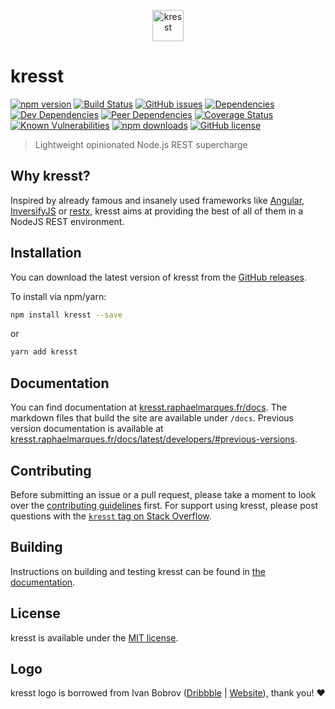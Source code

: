 <p align="center">
    <a href="https://kresst.raphaelmarques.fr/docs">
        <img src="https://raphaelmarques.fr/kresst/kresst-logo.png" alt="kresst" height="50"/>
    </a>
</p>

<p align="center">
    <h1>kresst</h1>
</p>

<p align="center">

[![npm version](https://badge.fury.io/js/kresst.svg)](https://badge.fury.io/js/kresst)
[![Build Status](https://travis-ci.org/kresst/kresst.svg?branch=dev)](https://travis-ci.org/kresst/kresst)
[![GitHub issues](https://img.shields.io/github/issues/kresst/kresst.svg)](https://github.com/kresst/kresst/issues)
[![Dependencies](https://david-dm.org/kresst/kresst.svg)](https://david-dm.org/kresst/kresst#info=dependencies)
[![Dev Dependencies](https://david-dm.org/kresst/kresst/dev-status.svg)](https://david-dm.org/kresst/kresst#info=devDependencies)
[![Peer Dependencies](https://david-dm.org/kresst/kresst/peer-status.svg)](https://david-dm.org/kresst/kresst#info=peerDependenciess)
[![Coverage Status](https://coveralls.io/repos/github/kresst/kresst/badge.svg?branch=dev)](https://coveralls.io/github/kresst/kresst?branch=dev)
[![Known Vulnerabilities](https://snyk.io/test/github/kresst/kresst/badge.svg)](https://snyk.io/test/github/kresst/kresst)
[![npm downloads](https://img.shields.io/npm/dm/kresst.svg)](https://npmjs.org/kresst)
[![GitHub license](https://img.shields.io/github/license/kresst/kresst.svg)](https://github.com/kresst/kresst/blob/master/LICENSE)

</p>

> Lightweight opinionated Node.js REST supercharge

## Why kresst?

Inspired by already famous and insanely used frameworks like [Angular](https://angular.io), [InversifyJS](http://inversify.io) or [restx](http://restx.io), kresst aims at providing the best of all of them in a NodeJS REST environment.

## Installation

You can download the latest version of kresst from the [GitHub releases](https://github.com/kresst/kresst/releases/latest).

To install via npm/yarn:

```bash
npm install kresst --save
```

or

```bash
yarn add kresst
```

## Documentation

You can find documentation at [kresst.raphaelmarques.fr/docs](https://kresst.raphaelmarques.fr/docs). The markdown files that build the site are available under `/docs`. Previous version documentation is available at [kresst.raphaelmarques.fr/docs/latest/developers/\#previous-versions](https://kresst.raphaelmarques.fr/docs/latest/developers/#previous-versions).

## Contributing

Before submitting an issue or a pull request, please take a moment to look over the [contributing guidelines](./docs/developers/contributing.md) first. For support using kresst, please post questions with the [`kresst` tag on Stack Overflow](http://stackoverflow.com/questions/tagged/kresst).

## Building

Instructions on building and testing kresst can be found in [the documentation](./docs/developers/contributing.md#building-and-testing).

## License

kresst is available under the [MIT license](http://opensource.org/licenses/MIT).

## Logo

kresst logo is borrowed from Ivan Bobrov ([Dribbble](https://dribbble.com/bigoodis) | [Website](http://www.ivanbobrov.com/)), thank you! ❤
